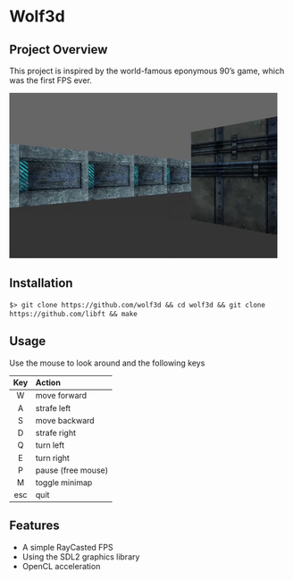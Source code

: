 # Wolf3d

## Project Overview

This project is inspired by the world-famous eponymous 90’s game, which was the first FPS ever.

<img src="./textures/wolf3d.gif"/>

## Installation

```
$> git clone https://github.com/wolf3d && cd wolf3d && git clone https://github.com/libft && make
```

## Usage

Use the mouse to look around and the following keys

| Key     | Action             |
|:-------:|:-------------------|
| W       | move forward       |
| A       | strafe left        |
| S       | move backward      |
| D       | strafe right       |
| Q       | turn left          |
| E       | turn right         |
| P       | pause (free mouse) |
| M       | toggle minimap     |
| esc     | quit               |

## Features
* A simple RayCasted FPS
* Using the SDL2 graphics library
* OpenCL acceleration
